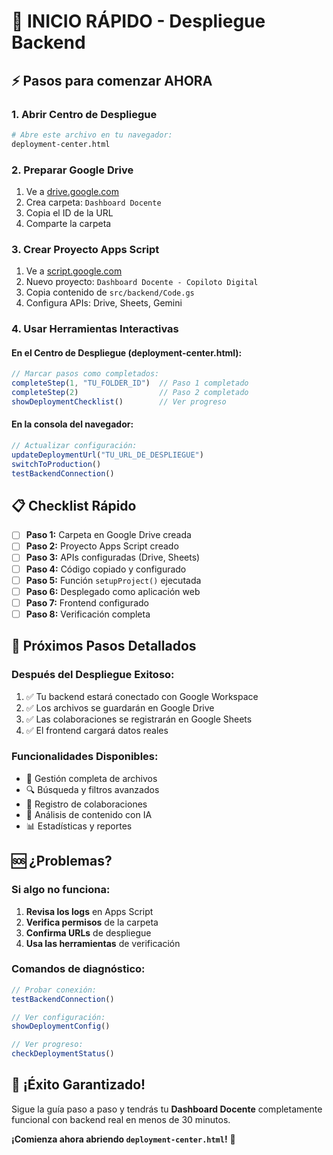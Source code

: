 # 🚀 INICIO RÁPIDO - Despliegue Backend

## ⚡ Pasos para comenzar AHORA

### 1. Abrir Centro de Despliegue
```bash
# Abre este archivo en tu navegador:
deployment-center.html
```

### 2. Preparar Google Drive
1. Ve a [drive.google.com](https://drive.google.com)
2. Crea carpeta: `Dashboard Docente`
3. Copia el ID de la URL
4. Comparte la carpeta

### 3. Crear Proyecto Apps Script
1. Ve a [script.google.com](https://script.google.com)
2. Nuevo proyecto: `Dashboard Docente - Copiloto Digital`
3. Copia contenido de `src/backend/Code.gs`
4. Configura APIs: Drive, Sheets, Gemini

### 4. Usar Herramientas Interactivas

#### En el Centro de Despliegue (deployment-center.html):
```javascript
// Marcar pasos como completados:
completeStep(1, "TU_FOLDER_ID")  // Paso 1 completado
completeStep(2)                  // Paso 2 completado
showDeploymentChecklist()        // Ver progreso
```

#### En la consola del navegador:
```javascript
// Actualizar configuración:
updateDeploymentUrl("TU_URL_DE_DESPLIEGUE")
switchToProduction()
testBackendConnection()
```

## 📋 Checklist Rápido

- [ ] **Paso 1:** Carpeta en Google Drive creada
- [ ] **Paso 2:** Proyecto Apps Script creado
- [ ] **Paso 3:** APIs configuradas (Drive, Sheets)
- [ ] **Paso 4:** Código copiado y configurado
- [ ] **Paso 5:** Función `setupProject()` ejecutada
- [ ] **Paso 6:** Desplegado como aplicación web
- [ ] **Paso 7:** Frontend configurado
- [ ] **Paso 8:** Verificación completa

## 🎯 Próximos Pasos Detallados

### Después del Despliegue Exitoso:
1. ✅ Tu backend estará conectado con Google Workspace
2. ✅ Los archivos se guardarán en Google Drive
3. ✅ Las colaboraciones se registrarán en Google Sheets
4. ✅ El frontend cargará datos reales

### Funcionalidades Disponibles:
- 📁 Gestión completa de archivos
- 🔍 Búsqueda y filtros avanzados
- 👥 Registro de colaboraciones
- 🤖 Análisis de contenido con IA
- 📊 Estadísticas y reportes

## 🆘 ¿Problemas?

### Si algo no funciona:
1. **Revisa los logs** en Apps Script
2. **Verifica permisos** de la carpeta
3. **Confirma URLs** de despliegue
4. **Usa las herramientas** de verificación

### Comandos de diagnóstico:
```javascript
// Probar conexión:
testBackendConnection()

// Ver configuración:
showDeploymentConfig()

// Ver progreso:
checkDeploymentStatus()
```

## 🎉 ¡Éxito Garantizado!

Sigue la guía paso a paso y tendrás tu **Dashboard Docente** completamente funcional con backend real en menos de 30 minutos.

**¡Comienza ahora abriendo `deployment-center.html`!** 🚀
